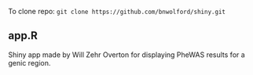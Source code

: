 
To clone repo:
`git clone https://github.com/bnwolford/shiny.git`

## app.R
Shiny app made by Will Zehr Overton for displaying PheWAS results for a genic region.
